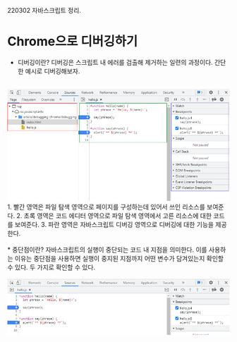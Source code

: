 220302 자바스크립트 정리.

# Chrome으로 디버깅하기

* 디버깅이란?
디버깅은 스크립트 내 에러를 검출해 제거하는 일련의 과정이다. 간단한 예시로 디버깅해보자.
<br></br>
<img src="../images/debug_1.PNG">
1. 빨간 영역은 파일 탐색 영역으로 페이지를 구성하는데 있어서 쓰인 리소스를 보여준다.
2. 초록 영역은 코드 에디터 영역으로 파일 탐색 영역에서 고른 리소스에 대한 코드를 보여준다.
3. 파란 영역은 자바스크립트 디버깅 영역으로 디버깅에 대한 기능을 제공한다.
<br></br>
* 중단점이란?
자바스크립트의 실행이 중단되는 코드 내 지점을 의미한다. 이를 사용하는 이유는 중단점을 사용하면 실행이 중지된 지점까지 어떤 변수가 담겨있는지 확인할 수 있다. 두 가지로 확인할 수 있다.
<br></br>
<img src="../images/debug_2.PNG">
